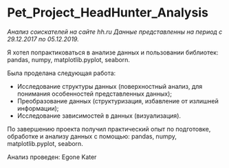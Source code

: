 # Pet_Project_HeadHunter_Analysis
*Анализ соискателей на сайте hh.ru* 
*Данные представленны на период с 29.12.2017 по 05.12.2019.*

Я хотел попрактиковаться в анализе данных и пользовании библиотек: pandas, numpy, matplotlib.pyplot, seaborn.

Была проделана следующая работа:
* Исследование структуры данных (поверхностный анализ, для понимания особенностей представленных данных);
* Преобразование данных (структуризация, избавление от излишней информации);
* Исследование зависимостей в данных (визуализация).

По завершению проекта получил практический опыт по подготовке, обработке и анализу данных с помощью: pandas, numpy, matplotlib.pyplot, seaborn.


Анализ проведен:
 Egone Kater
